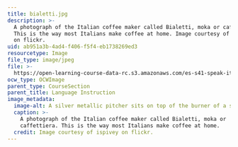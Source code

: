 ```yaml
---
title: bialetti.jpg
description: >-
  A photograph of the Italian coffee maker called Bialetti, moka or caffettiera.
  This is the way most Italians make coffee at home. Image courtesy of ispivey
  on flickr.
uid: ab951a3b-4ad4-f406-f5f4-eb1738269ed3
resourcetype: Image
file_type: image/jpeg
file: >-
  https://open-learning-course-data-rc.s3.amazonaws.com/es-s41-speak-italian-with-your-mouth-full-spring-2012/ab951a3b4ad4f406f5f4eb1738269ed3_bialetti.jpg
ocw_type: OCWImage
parent_type: CourseSection
parent_title: Language Instruction
image_metadata:
  image-alt: A silver metallic pitcher sits on top of the burner of a stove.
  caption: >-
    A photograph of the Italian coffee maker called Bialetti, moka or
    caffettiera. This is the way most Italians make coffee at home.
  credit: Image courtesy of ispivey on flickr.
---
```

